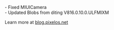 \- Fixed MIUICamera  
\- Updated Blobs from diting V816.0.10.0.ULFMIXM  

Learn more at [blog.pixelos.net](https://blog.pixelos.net/)